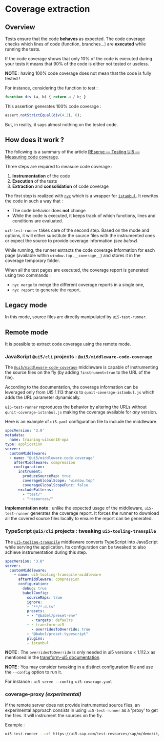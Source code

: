 # Coverage extraction

## Overview

Tests ensure that the code **behaves** as expected.
The code coverage checks which lines of code (function, branches...) are **executed** while running the tests.

If the code coverage shows that only 10% of the code is executed during your tests it means that 90% of the code is either not tested or useless.

**NOTE** : having 100% code coverage does not mean that the code is fully tested !

For instance, considering the function to test :

```javascript
function div (a, b) { return a / b; }
```

This assertion generates 100% code coverage :

```javascript
assert.notStrictEqual(div(4,2), 0);
```

But, in reality, it says almost nothing on the tested code.

## How does it work ?

The following is a summary of the article [REserve — Testing UI5 — Measuring code coverage](https://medium.com/@arnaud-buchholz/reserve-testing-ui5-measuring-code-coverage-ef303af051ef).

Three steps are required to measure code coverage :
1. **Instrumentation** of the code
2. **Execution** of the tests
3. **Extraction** and **consolidation** of code coverage

The first step is realized with [`nyc`](https://www.npmjs.com/package/nyc) which is a wrapper for [`istanbul`](https://www.npmjs.com/package/istanbul).
It rewrites the code in such a way that :

* The code behavior does **not** change
* While the code is executed, it keeps track of which functions, lines and conditions are evaluated.

`ui5-test-runner` takes care of the second step. Based on the mode and options, it will either substitute the source files with the instrumented ones or expect the source to provide coverage information *(see below)*.

While running, the runner extracts the code coverage information for each page (available within `window.top.__coverage__`) and stores it in the coverage temporary folder.

When all the test pages are executed, the coverage report is generated using two commands :

* `nyc merge` to merge the different coverage reports in a single one,
* `nyc report` to generate the report.

## Legacy mode

In this mode, source files are directly manipulated by `ui5-test-runner`.

## Remote mode

It is possible to extract code coverage using the remote mode.

### JavaScript `@ui5/cli` projects : `@ui5/middleware-code-coverage`

The [`@ui5/middleware-code-coverage`](https://www.npmjs.com/package/@ui5/middleware-code-coverage) middleware is capable of instrumenting the source files on the fly (by adding `?instrument=true` to the URL of the file).

According to the documentation, the coverage information can be leveraged only from UI5 1.113 thanks to `qunit-coverage-istanbul.js` which adds the URL parameter dynamically.

`ui5-test-runner` reproduces the behavior by altering the URLs without `qunit-coverage-istanbul.js` making the coverage available for *any* version.

Here is an example of `ui5.yaml` configuration file to include the middleware.

```yaml
specVersion: '3.0'
metadata:
  name: training-ui5con18-opa
type: application
server:
  customMiddleware:
  - name: "@ui5/middleware-code-coverage"
    afterMiddleware: compression
    configuration:
      instrument:
        produceSourceMap: true
        coverageGlobalScope: "window.top"
        coverageGlobalScopeFunc: false
      excludePatterns:
        - "test/"
        - "resources/"
```

**Implementation note** : unlike the expected usage of the middleware, `ui5-test-runner` generates the coverage report. It forces the runner to download all the covered source files locally to ensure the report can be generated.

### TypeScript `@ui5/cli` projects : tweaking `ui5-tooling-transpile`

The [`ui5-tooling-transpile`](https://www.npmjs.com/package/ui5-tooling-transpile) middleware converts TypeScript into JavaScript while serving the application. Its configuration can be tweaked to also achieve instrumentation during this step.

```yaml
specVersion: "3.0"
server:
  customMiddleware:
    - name: ui5-tooling-transpile-middleware
      afterMiddleware: compression
      configuration:
        debug: true
        babelConfig:
          sourceMaps: true
          ignore:
          - "**/*.d.ts"
          presets:
          - - "@babel/preset-env"
            - targets: defaults
          - - transform-ui5
            - overridesToOverride: true
          - "@babel/preset-typescript"
          plugins:
          - istanbul
```

**NOTE** : The `overridesToOverride` is only needed in ui5 versions < 1.112.x as mentioned in the [transform-ui5 documentation](https://github.com/ui5-community/babel-plugin-transform-modules-ui5?tab=readme-ov-file#properties-related-to-controller-extensions).

**NOTE** : You may consider tweaking in a distinct configuration file and use the `--config` option to run it.

For instance : `ui5 serve --config ui5-coverage.yaml`

### coverage-proxy *(experimental)*

If the remote server does not provide instrumented source files, an experimental approach consists in using `ui5-test-runner` as a 'proxy' to get the files. It will instrument the sources on the fly.

Example :
```bash
ui5-test-runner --url https://ui5.sap.com/test-resources/sap/m/demokit/orderbrowser/webapp/test/testsuite.qunit.html --coverage --coverage-proxy --coverage-proxy-include webapp/* --coverage-proxy-exclude webapp/test --disable-ui5
```

